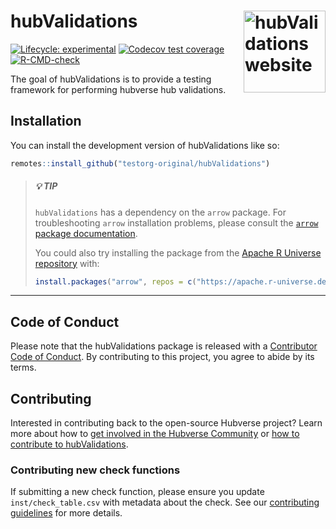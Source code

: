 
<!-- README.md is generated from README.Rmd. Please edit that file -->

# hubValidations <a href="https://testorg-original.github.io/hubValidations/"><img src="man/figures/logo.png" align="right" height="131" alt="hubValidations website" /></a>

<!-- badges: start -->

[![Lifecycle:
experimental](https://img.shields.io/badge/lifecycle-experimental-orange.svg)](https://lifecycle.r-lib.org/articles/stages.html#experimental)
[![Codecov test
coverage](https://codecov.io/gh/testorg-original/hubValidations/branch/main/graph/badge.svg)](https://app.codecov.io/gh/testorg-original/hubValidations?branch=main)
[![R-CMD-check](https://github.com/testorg-original/hubValidations/actions/workflows/R-CMD-check.yaml/badge.svg)](https://github.com/testorg-original/hubValidations/actions/workflows/R-CMD-check.yaml)
<!-- badges: end -->

The goal of hubValidations is to provide a testing framework for
performing hubverse hub validations.

## Installation

You can install the development version of hubValidations like so:

``` r
remotes::install_github("testorg-original/hubValidations")
```

> ##### 💡 TIP
>
> `hubValidations` has a dependency on the `arrow` package. For
> troubleshooting `arrow` installation problems, please consult the
> [`arrow` package
> documentation](https://arrow.apache.org/docs/r/#installation).
>
> You could also try installing the package from the [Apache R Universe
> repository](https://apache.r-universe.dev) with:
>
> ``` r
> install.packages("arrow", repos = c("https://apache.r-universe.dev", "https://cran.r-project.org"))
> ```

------------------------------------------------------------------------

## Code of Conduct

Please note that the hubValidations package is released with a
[Contributor Code of Conduct](.github/CODE_OF_CONDUCT.md). By
contributing to this project, you agree to abide by its terms.

## Contributing

Interested in contributing back to the open-source Hubverse project?
Learn more about how to [get involved in the Hubverse
Community](https://hubdocs.readthedocs.io/en/latest/overview/contribute.html)
or [how to contribute to hubValidations](.github/CONTRIBUTING.md).

### Contributing new check functions

If submitting a new check function, please ensure you update
`inst/check_table.csv` with metadata about the check. See our
[contributing guidelines](.github/CONTRIBUTING.md) for more details.
